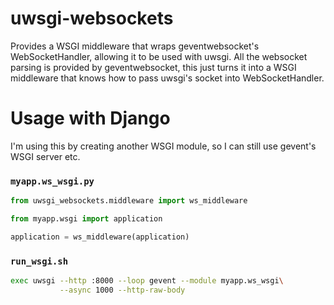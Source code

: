 # uwsgi-websockets

Provides a WSGI middleware that wraps geventwebsocket's WebSocketHandler,
allowing it to be used with uwsgi. All the websocket parsing is provided by
geventwebsocket, this just turns it into a WSGI middleware that knows how to
pass uwsgi's socket into WebSocketHandler.


# Usage with Django
I'm using this by creating another WSGI module, so I can still use gevent's WSGI server etc.

### `myapp.ws_wsgi.py`
```python
from uwsgi_websockets.middleware import ws_middleware

from myapp.wsgi import application

application = ws_middleware(application)
```

### `run_wsgi.sh`
```sh
exec uwsgi --http :8000 --loop gevent --module myapp.ws_wsgi\
           --async 1000 --http-raw-body
```
